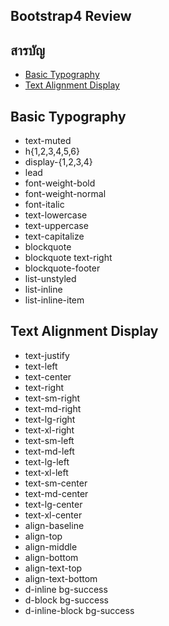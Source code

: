 ## Bootstrap4 Review

## สารบัญ
- [Basic Typography](#basic-typography)
- [Text Alignment Display](#text-alignment-display)

## Basic Typography
- text-muted
- h{1,2,3,4,5,6}
- display-{1,2,3,4}
- lead
- font-weight-bold
- font-weight-normal
- font-italic
- text-lowercase
- text-uppercase
- text-capitalize
- blockquote
- blockquote text-right
- blockquote-footer
- list-unstyled
- list-inline
- list-inline-item

## Text Alignment Display
- text-justify
- text-left
- text-center
- text-right
- text-sm-right
- text-md-right
- text-lg-right
- text-xl-right
- text-sm-left
- text-md-left
- text-lg-left
- text-xl-left
- text-sm-center
- text-md-center
- text-lg-center
- text-xl-center
- align-baseline
- align-top
- align-middle
- align-bottom
- align-text-top
- align-text-bottom
- d-inline bg-success
- d-block bg-success
- d-inline-block bg-success
